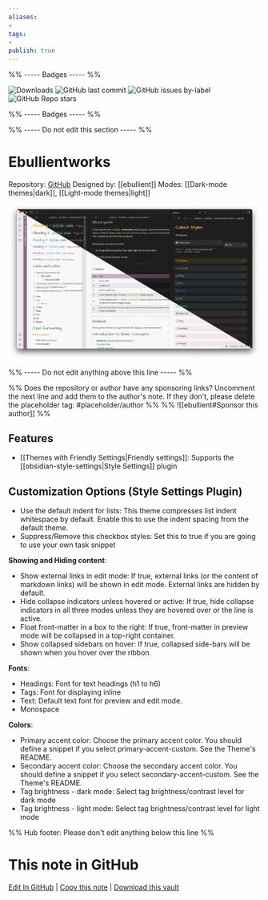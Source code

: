 ```yaml
---
aliases:
- 
tags: 
- 
publish: true
---
```


%% ----- Badges ----- %%

![Downloads](https://img.shields.io/badge/downloads-11995-573E7A?style=for-the-badge&logo=)
![GitHub last commit](https://img.shields.io/github/last-commit/ebullient/obsidian-theme-ebullientworks?color=573E7A&label=last%20update&logo=github&style=for-the-badge)
![GitHub issues by-label](https://img.shields.io/github/issues/ebullient/obsidian-theme-ebullientworks/help%20wanted?color=573E7A&logo=github&style=for-the-badge) 
![GitHub Repo stars](https://img.shields.io/github/stars/ebullient/obsidian-theme-ebullientworks?color=573E7A&logo=github&style=for-the-badge)

%% ----- Badges ----- %%

%% ----- Do not edit this section ----- %%

# Ebullientworks

Repository: [GitHub](https://github.com/ebullient/obsidian-theme-ebullientworks)
Designed by: [[ebullient]]
Modes: [[Dark-mode themes|dark]], [[Light-mode themes|light]]



![screenshot](https://github.com/ebullient/obsidian-theme-ebullientworks/raw/HEAD/images/ebullientworks-theme.jpg)

%% ----- Do not edit anything above this line ----- %% 

%% Does the repository or author have any sponsoring links? Uncomment the next line and add them to the author's note. If they don't, please delete the placeholder tag: #placeholder/author %%
%% ![[ebullient#Sponsor this author]] %%


## Features

- [[Themes with Friendly Settings|Friendly settings]]: Supports the [[obsidian-style-settings|Style Settings]] plugin

## Customization Options (Style Settings Plugin) 
- Use the default indent for lists: This theme compresses list indent whitespace by default. Enable this to use the indent spacing from the default theme.
- Suppress/Remove this checkbox styles: Set this to true if you are going to use your own task snippet

**Showing and Hiding content**: 
- Show external links in edit mode: If true, external links (or the content of markdown links) will be shown in edit mode. External links are hidden by default.
- Hide collapse indicators unless hovered or active: If true, hide collapse indicators in all three modes unless they are hovered over or the line is active.
- Float front-matter in a box to the right: If true, front-matter in preview mode will be collapsed in a top-right container.
- Show collapsed sidebars on hover: If true, collapsed side-bars will be shown when you hover over the ribbon.

**Fonts**: 
- Headings: Font for text headings (h1 to h6)
- Tags: Font for displaying inline
- Text: Default text font for preview and edit mode.
- Monospace

**Colors**: 
- Primary accent color: Choose the primary accent color. You should define a snippet if you select primary-accent-custom. See the Theme's README.
- Secondary accent color: Choose the secondary accent color. You should define a snippet if you select secondary-accent-custom. See the Theme's README.
- Tag brightness - dark mode: Select tag brightness/contrast level for dark mode
- Tag brightness - light mode: Select tag brightness/contrast level for light mode


%% Hub footer: Please don't edit anything below this line %%

# This note in GitHub

<span class="git-footer">[Edit In GitHub](https://github.dev/obsidian-community/obsidian-hub/blob/main/02%20-%20Community%20Expansions/02.05%20All%20Community%20Expansions/Themes/Ebullientworks.md "git-hub-edit-note") | [Copy this note](https://raw.githubusercontent.com/obsidian-community/obsidian-hub/main/02%20-%20Community%20Expansions/02.05%20All%20Community%20Expansions/Themes/Ebullientworks.md "git-hub-copy-note") | [Download this vault](https://github.com/obsidian-community/obsidian-hub/archive/refs/heads/main.zip "git-hub-download-vault") </span>
